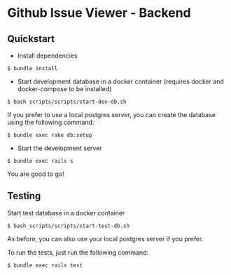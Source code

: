 # Github Issue Viewer - Backend

## Quickstart

- Install dependencies

```shell
$ bundle install
```

- Start development database in a docker container (requires docker and docker-compose to be installed)

```shell
$ bash scripts/scripts/start-dev-db.sh
```

If you prefer to use a local postgres server, you can create the database using the following command:

```shell
$ bundle exec rake db:setup
```

- Start the development server

```shell
$ bundle exec rails s
```

You are good to go!

## Testing

Start test database in a docker container

```shell
$ bash scripts/scripts/start-test-db.sh
```

As before, you can also use your local postgres server if you prefer.

To run the tests, just run the following command:

```shell
$ bundle exec rails test
```
